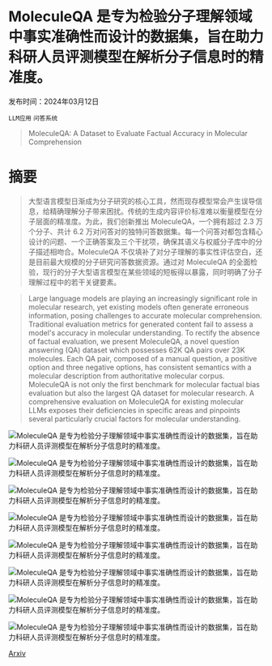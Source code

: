 # MoleculeQA 是专为检验分子理解领域中事实准确性而设计的数据集，旨在助力科研人员评测模型在解析分子信息时的精准度。

发布时间：2024年03月12日

`LLM应用` `问答系统`

> MoleculeQA: A Dataset to Evaluate Factual Accuracy in Molecular Comprehension

# 摘要

> 大型语言模型日渐成为分子研究的核心工具，然而现存模型常会产生误导信息，给精确理解分子带来困扰。传统的生成内容评价标准难以衡量模型在分子层面的精准度。为此，我们创新推出 MoleculeQA，一个拥有超过 2.3 万个分子、共计 6.2 万对问答对的独特问答数据集。每一个问答对都包含精心设计的问题、一个正确答案及三个干扰项，确保其语义与权威分子库中的分子描述相吻合。MoleculeQA 不仅填补了对分子理解的事实性评估空白，还是目前最大规模的分子研究问答数据资源。通过对 MoleculeQA 的全面检验，现行的分子大型语言模型在某些领域的短板得以暴露，同时明确了分子理解过程中的若干关键要素。

> Large language models are playing an increasingly significant role in molecular research, yet existing models often generate erroneous information, posing challenges to accurate molecular comprehension. Traditional evaluation metrics for generated content fail to assess a model's accuracy in molecular understanding. To rectify the absence of factual evaluation, we present MoleculeQA, a novel question answering (QA) dataset which possesses 62K QA pairs over 23K molecules. Each QA pair, composed of a manual question, a positive option and three negative options, has consistent semantics with a molecular description from authoritative molecular corpus. MoleculeQA is not only the first benchmark for molecular factual bias evaluation but also the largest QA dataset for molecular research. A comprehensive evaluation on MoleculeQA for existing molecular LLMs exposes their deficiencies in specific areas and pinpoints several particularly crucial factors for molecular understanding.

![MoleculeQA 是专为检验分子理解领域中事实准确性而设计的数据集，旨在助力科研人员评测模型在解析分子信息时的精准度。](../../../paper_images/2403.08192/x1.png)

![MoleculeQA 是专为检验分子理解领域中事实准确性而设计的数据集，旨在助力科研人员评测模型在解析分子信息时的精准度。](../../../paper_images/2403.08192/x2.png)

![MoleculeQA 是专为检验分子理解领域中事实准确性而设计的数据集，旨在助力科研人员评测模型在解析分子信息时的精准度。](../../../paper_images/2403.08192/x3.png)

![MoleculeQA 是专为检验分子理解领域中事实准确性而设计的数据集，旨在助力科研人员评测模型在解析分子信息时的精准度。](../../../paper_images/2403.08192/x4.png)

![MoleculeQA 是专为检验分子理解领域中事实准确性而设计的数据集，旨在助力科研人员评测模型在解析分子信息时的精准度。](../../../paper_images/2403.08192/x5.png)

![MoleculeQA 是专为检验分子理解领域中事实准确性而设计的数据集，旨在助力科研人员评测模型在解析分子信息时的精准度。](../../../paper_images/2403.08192/x6.png)

![MoleculeQA 是专为检验分子理解领域中事实准确性而设计的数据集，旨在助力科研人员评测模型在解析分子信息时的精准度。](../../../paper_images/2403.08192/x7.png)

![MoleculeQA 是专为检验分子理解领域中事实准确性而设计的数据集，旨在助力科研人员评测模型在解析分子信息时的精准度。](../../../paper_images/2403.08192/x8.png)

[Arxiv](https://arxiv.org/abs/2403.08192)